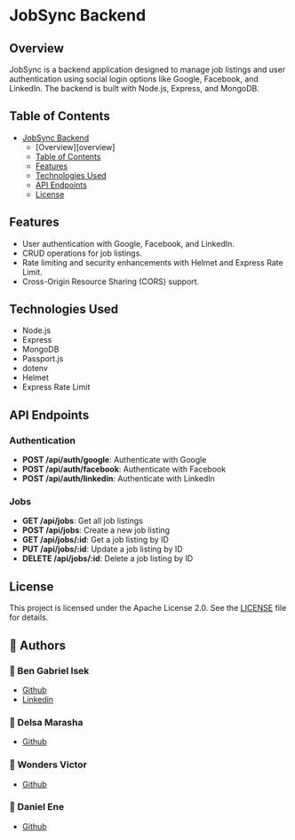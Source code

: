 # JobSync Backend

## Overview

JobSync is a backend application designed to manage job listings and user authentication using social login options like Google, Facebook, and LinkedIn. The backend is built with Node.js, Express, and MongoDB.

## Table of Contents

- [JobSync Backend](#jobsync-backend)
  - [Overview][overview]
  - [Table of Contents](#table-of-contents)
  - [Features](#features)
  - [Technologies Used](#technologies-used)
  - [API Endpoints](#api-endpoints)
  - [License](#license)

## Features

- User authentication with Google, Facebook, and LinkedIn.
- CRUD operations for job listings.
- Rate limiting and security enhancements with Helmet and Express Rate Limit.
- Cross-Origin Resource Sharing (CORS) support.

## Technologies Used

- Node.js
- Express
- MongoDB
- Passport.js
- dotenv
- Helmet
- Express Rate Limit

## API Endpoints

### Authentication

- **POST /api/auth/google**: Authenticate with Google
- **POST /api/auth/facebook**: Authenticate with Facebook
- **POST /api/auth/linkedin**: Authenticate with LinkedIn

### Jobs

- **GET /api/jobs**: Get all job listings
- **POST /api/jobs**: Create a new job listing
- **GET /api/jobs/:id**: Get a job listing by ID
- **PUT /api/jobs/:id**: Update a job listing by ID
- **DELETE /api/jobs/:id**: Delete a job listing by ID

## License

This project is licensed under the Apache License 2.0. See the [LICENSE](LICENSE) file for details.

## :pencil: **Authors**
### :man: Ben Gabriel Isek
- [Github](https://github.com/Isek7)
- [Linkedin](https://www.linkedin.com/in/ben-gabriel-isek-811552176/)
### :woman: Delsa Marasha
- [Github](https://github.com/Dee2002)
### :man: Wonders Victor
- [Github](https://github.com/Wondahs)
### :man: Daniel Ene
- [Github](https://github.com/guyestguygithub001)
